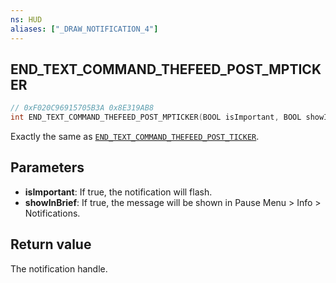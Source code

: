 ```yaml
---
ns: HUD
aliases: ["_DRAW_NOTIFICATION_4"]
---
```

## END_TEXT_COMMAND_THEFEED_POST_MPTICKER

```c
// 0xF020C96915705B3A 0x8E319AB8
int END_TEXT_COMMAND_THEFEED_POST_MPTICKER(BOOL isImportant, BOOL showInBrief);
```

Exactly the same as [`END_TEXT_COMMAND_THEFEED_POST_TICKER`](#_0x2ED7843F8F801023).

## Parameters
* **isImportant**: If true, the notification will flash. 
* **showInBrief**: If true, the message will be shown in Pause Menu > Info > Notifications.

## Return value
The notification handle.
